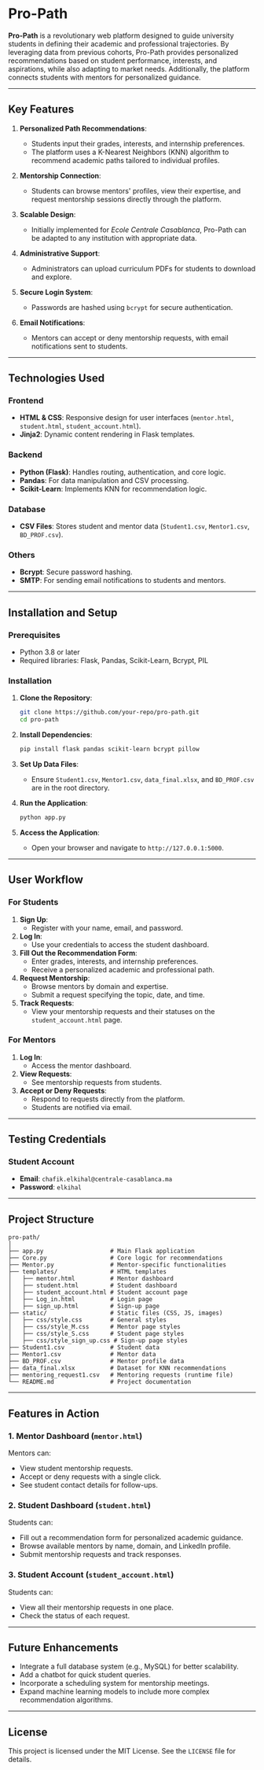 
# Pro-Path

**Pro-Path** is a revolutionary web platform designed to guide university students in defining their academic and professional trajectories. By leveraging data from previous cohorts, Pro-Path provides personalized recommendations based on student performance, interests, and aspirations, while also adapting to market needs. Additionally, the platform connects students with mentors for personalized guidance.

---

## Key Features

1. **Personalized Path Recommendations**:
   - Students input their grades, interests, and internship preferences.
   - The platform uses a K-Nearest Neighbors (KNN) algorithm to recommend academic paths tailored to individual profiles.

2. **Mentorship Connection**:
   - Students can browse mentors' profiles, view their expertise, and request mentorship sessions directly through the platform.

3. **Scalable Design**:
   - Initially implemented for *Ecole Centrale Casablanca*, Pro-Path can be adapted to any institution with appropriate data.

4. **Administrative Support**:
   - Administrators can upload curriculum PDFs for students to download and explore.

5. **Secure Login System**:
   - Passwords are hashed using `bcrypt` for secure authentication.

6. **Email Notifications**:
   - Mentors can accept or deny mentorship requests, with email notifications sent to students.

---

## Technologies Used

### Frontend
- **HTML & CSS**: Responsive design for user interfaces (`mentor.html`, `student.html`, `student_account.html`).
- **Jinja2**: Dynamic content rendering in Flask templates.

### Backend
- **Python (Flask)**: Handles routing, authentication, and core logic.
- **Pandas**: For data manipulation and CSV processing.
- **Scikit-Learn**: Implements KNN for recommendation logic.

### Database
- **CSV Files**: Stores student and mentor data (`Student1.csv`, `Mentor1.csv`, `BD_PROF.csv`).

### Others
- **Bcrypt**: Secure password hashing.
- **SMTP**: For sending email notifications to students and mentors.

---

## Installation and Setup

### Prerequisites
- Python 3.8 or later
- Required libraries: Flask, Pandas, Scikit-Learn, Bcrypt, PIL

### Installation
1. **Clone the Repository**:
   ```bash
   git clone https://github.com/your-repo/pro-path.git
   cd pro-path
   ```

2. **Install Dependencies**:
   ```bash
   pip install flask pandas scikit-learn bcrypt pillow
   ```

3. **Set Up Data Files**:
   - Ensure `Student1.csv`, `Mentor1.csv`, `data_final.xlsx`, and `BD_PROF.csv` are in the root directory.

4. **Run the Application**:
   ```bash
   python app.py
   ```

5. **Access the Application**:
   - Open your browser and navigate to `http://127.0.0.1:5000`.

---

## User Workflow

### For Students
1. **Sign Up**:
   - Register with your name, email, and password.
2. **Log In**:
   - Use your credentials to access the student dashboard.
3. **Fill Out the Recommendation Form**:
   - Enter grades, interests, and internship preferences.
   - Receive a personalized academic and professional path.
4. **Request Mentorship**:
   - Browse mentors by domain and expertise.
   - Submit a request specifying the topic, date, and time.
5. **Track Requests**:
   - View your mentorship requests and their statuses on the `student_account.html` page.

### For Mentors
1. **Log In**:
   - Access the mentor dashboard.
2. **View Requests**:
   - See mentorship requests from students.
3. **Accept or Deny Requests**:
   - Respond to requests directly from the platform.
   - Students are notified via email.

---

## Testing Credentials

### Student Account
- **Email**: `chafik.elkihal@centrale-casablanca.ma`
- **Password**: `elkihal`

---

## Project Structure

```
pro-path/
│
├── app.py                   # Main Flask application
├── Core.py                  # Core logic for recommendations
├── Mentor.py                # Mentor-specific functionalities
├── templates/               # HTML templates
│   ├── mentor.html          # Mentor dashboard
│   ├── student.html         # Student dashboard
│   ├── student_account.html # Student account page
│   ├── Log_in.html          # Login page
│   ├── sign_up.html         # Sign-up page
├── static/                  # Static files (CSS, JS, images)
│   ├── css/style.css        # General styles
│   ├── css/style_M.css      # Mentor page styles
│   ├── css/style_S.css      # Student page styles
│   ├── css/style_sign_up.css # Sign-up page styles
├── Student1.csv             # Student data
├── Mentor1.csv              # Mentor data
├── BD_PROF.csv              # Mentor profile data
├── data_final.xlsx          # Dataset for KNN recommendations
├── mentoring_request1.csv   # Mentoring requests (runtime file)
└── README.md                # Project documentation
```

---

## Features in Action

### 1. **Mentor Dashboard (`mentor.html`)**
Mentors can:
- View student mentorship requests.
- Accept or deny requests with a single click.
- See student contact details for follow-ups.

### 2. **Student Dashboard (`student.html`)**
Students can:
- Fill out a recommendation form for personalized academic guidance.
- Browse available mentors by name, domain, and LinkedIn profile.
- Submit mentorship requests and track responses.

### 3. **Student Account (`student_account.html`)**
Students can:
- View all their mentorship requests in one place.
- Check the status of each request.

---

## Future Enhancements

- Integrate a full database system (e.g., MySQL) for better scalability.
- Add a chatbot for quick student queries.
- Incorporate a scheduling system for mentorship meetings.
- Expand machine learning models to include more complex recommendation algorithms.

---

## License

This project is licensed under the MIT License. See the `LICENSE` file for details.


